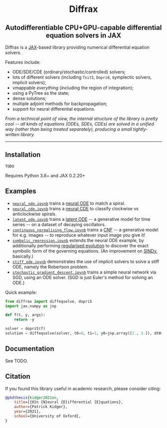 <h1 align='center'>Diffrax</h1>
<h2 align='center'>Autodifferentiable CPU+GPU-capable differential equation solvers in JAX</h2>

Diffrax is a [JAX](https://github.com/google/jax)-based library providing numerical differential equation solvers.

Features include:
- ODE/SDE/CDE (ordinary/stochastic/controlled) solvers;
- lots of different solvers (including `Tsit5`, `Dopri8`, symplectic solvers, implicit solvers);
- vmappable _everything_ (including the region of integration);
- using a PyTree as the state;
- dense solutions;
- multiple adjoint methods for backpropagation;
- support for neural differential equations.

_From a technical point of view, the internal structure of the library is pretty cool -- all kinds of equations (ODEs, SDEs, CDEs) are solved in a unified way (rather than being treated separately), producing a small tightly-written library._

---

## Installation

```
TODO
```
Requires Python 3.8+ and JAX 0.2.20+

## Examples

- [`neural_ode.ipynb`](./examples/neural_ode.ipynb) trains a [neural ODE](https://arxiv.org/abs/1806.07366) to match a spiral.
- [`neural_cde.ipynb`](./examples/neural_cde.ipynb) trains a [neural CDE](https://arxiv.org/abs/2005.08926) to classify clockwise vs anticlockwise spirals.
- [`latent_ode.ipynb`](./examples/latent_ode.ipynb) trains a [latent ODE](https://arxiv.org/abs/1907.03907) -- a generative model for time series -- on a dataset of decaying oscillators.
- [`continuous_normalising_flow.ipynb`](./examples/continuous_normalising_flow.ipynb) trains a [CNF](https://arxiv.org/abs/1810.01367) -- a generative model for e.g. images -- to reproduce whatever input image you give it!
- [`symbolic_regression.ipynb`](./examples/symbolic_regression.ipynb) extends the neural ODE example, by additionally performing [regularised evolution](https://arxiv.org/abs/1802.01548) to discover the exact symbolic form of the governing equations. (An improvement on [SINDy](https://www.pnas.org/content/113/15/3932), basically.)
- [`stiff_ode.ipynb`](./examples/stiff_ode.ipynb) demonstrates the use of implicit solvers to solve a stiff ODE, namely the Robertson problem.
- [`stochastic_gradient_descent.ipynb`](./examples/stochastic_gradient_descent.ipynb) trains a simple neural network via SGD, using an ODE solver. (SGD is just Euler's method for solving an ODE.)

Quick example:
```python
from diffrax import diffeqsolve, dopri5
import jax.numpy as jnp

def f(t, y, args):
    return -y

solver = dopri5(f)
solution = diffeqsolve(solver, t0=0, t1=1, y0=jnp.array([2., 3.]), dt0=0.1)
```

## Documentation

See TODO.

## Citation

If you found this library useful in academic research, please consider citing:

```bibtex
@phdthesis{kidger2021on,
    title={{O}n {N}eural {D}ifferential {E}quations},
    author={Patrick Kidger},
    year={2021},
    school={University of Oxford},
}
```
